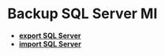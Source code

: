 # Backup SQL Server MI

- **[export SQL Server](../../backups/mssql/export_database.md)**
- **[import SQL Server](../../backups/mssql/import_database.md)**
